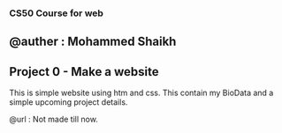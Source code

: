 ### CS50 Course for web
@auther : Mohammed Shaikh
-----------------------------------------------------------------
## Project 0 - Make a website

This is  simple website using htm and css. This contain my BioData and a simple upcoming project details.

@url : Not made till now.
